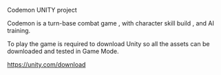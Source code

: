Codemon UNITY project

Codemon is a turn-base combat game , with character skill build , and AI training.

To play the game is required to download Unity so all the assets can be downloaded and tested in Game Mode.

https://unity.com/download
